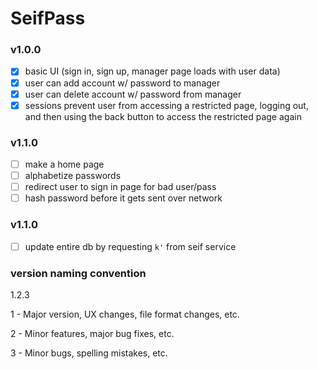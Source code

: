 # SeifPass

### v1.0.0

- [x] basic UI (sign in, sign up, manager page loads with user data)
- [x] user can add account w/ password to manager
- [x] user can delete account w/ password from manager
- [x] sessions prevent user from accessing a restricted page, logging out, and then using the back button to access the restricted page again

### v1.1.0
- [ ] make a home page
- [ ] alphabetize passwords
- [ ] redirect user to sign in page for bad user/pass
- [ ] hash password before it gets sent over network

### v1.1.0
- [ ] update entire db by requesting `k'` from seif service

### version naming convention

1.2.3

1 - Major version, UX changes, file format changes, etc. 

2 - Minor features, major bug fixes, etc.

3 - Minor bugs, spelling mistakes, etc.
